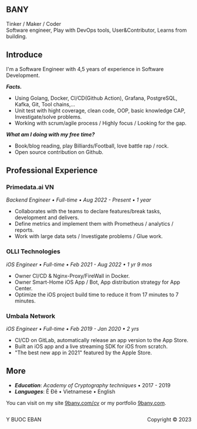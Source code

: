 ## BANY
Tinker / Maker / Coder
<br/>
Software engineer, Play with DevOps tools, User&Contributor, Learns from building.

## Introduce
I'm a Software Engineer with 4,5 years of experience in Software Development.

***Facts.***
- Using Golang, Docker, CI/CD(Github Action), Grafana, PostgreSQL, Kafka, Git, Tool chains,...
- Unit test with hight coverage, clean code, OOP, basic knowledge CAP, Investigate/solve problems.
- Working with scrum/agile process / Highly focus / Looking for the gap.

***What am I doing with my free time?***
- Book/blog reading, play Billiards/Football, love battle rap / rock.
- Open source contribution on Github.

## Professional Experience
### Primedata.ai VN
*Backend Engineer • Full-time • Aug 2022 - Present • 1 year*
- Collaborates with the teams to declare features/break tasks, development and delivers.
- Define metrics and implement them with Prometheus / analytics / reports.
- Work with large data sets / Investigate problems / Glue work.

### OLLI Technologies
*iOS Engineer • Full-time • Feb 2021 - Aug 2022 • 1 yr 9 mos*
- Owner CI/CD & Nginx-Proxy/FireWall in Docker.
- Owner Smart-Home iOS App / Bot, App distribution strategy for App Center.
- Optimize the iOS project build time to reduce it from 17 minutes to 7 minutes.

### Umbala Network
*iOS Engineer • Full-time • Feb 2019 - Jan 2020 • 2 yrs*
- CI/CD on GitLab, automatically release an app version to the App Store.
- Built an iOS app and a live streaming SDK for iOS from scratch.
- "The best new app in 2021" featured by the Apple Store.
## More
- ***Education***: *Academy of Cryptography techniques* • 2017 - 2019
- ***Languages***: Ê Đê • Vietnamese • English

You can visit on my site [9bany.com/cv](https://9bany.com/cv) or my portfolio [9bany.com](https://9bany.com).


<footer>
<p style="float:left; width: 40%;">
Y BUOC EBAN
</p>
<p style="float:left; width: 20%; text-align:center;">
</p>
<p style="float:left; width: 40%; text-align:right;">
Copyright © 2023
</p>
</footer>